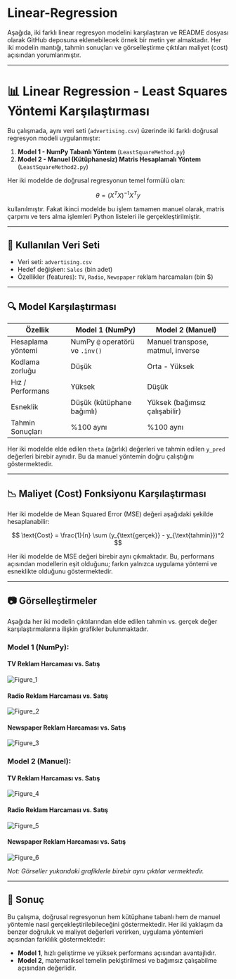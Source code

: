 # Linear-Regression
Aşağıda, iki farklı linear regresyon modelini karşılaştıran ve README dosyası olarak GitHub deposuna eklenebilecek örnek bir metin yer almaktadır. Her iki modelin mantığı, tahmin sonuçları ve görselleştirme çıktıları maliyet (cost) açısından yorumlanmıştır.

---

# 📊 Linear Regression - Least Squares Yöntemi Karşılaştırması

Bu çalışmada, aynı veri seti (`advertising.csv`) üzerinde iki farklı doğrusal regresyon modeli uygulanmıştır:

1. **Model 1 - NumPy Tabanlı Yöntem** (`LeastSquareMethod.py`)
2. **Model 2 - Manuel (Kütüphanesiz) Matris Hesaplamalı Yöntem** (`LeastSquareMethod2.py`)

Her iki modelde de doğrusal regresyonun temel formülü olan:

$$
\theta = (X^TX)^{-1}X^Ty
$$

kullanılmıştır. Fakat ikinci modelde bu işlem tamamen manuel olarak, matris çarpımı ve ters alma işlemleri Python listeleri ile gerçekleştirilmiştir.

---

## 🔧 Kullanılan Veri Seti

* Veri seti: `advertising.csv`
* Hedef değişken: `Sales` (bin adet)
* Özellikler (features): `TV`, `Radio`, `Newspaper` reklam harcamaları (bin \$)

---

## 🔍 Model Karşılaştırması

| Özellik           | Model 1 (NumPy)                 | Model 2 (Manuel)                  |
| ----------------- | ------------------------------- | --------------------------------- |
| Hesaplama yöntemi | NumPy `@` operatörü ve `.inv()` | Manuel transpose, matmul, inverse |
| Kodlama zorluğu   | Düşük                           | Orta - Yüksek                     |
| Hız / Performans  | Yüksek                          | Düşük                             |
| Esneklik          | Düşük (kütüphane bağımlı)       | Yüksek (bağımsız çalışabilir)     |
| Tahmin Sonuçları  | %100 aynı                       | %100 aynı                         |

Her iki modelde elde edilen `theta` (ağırlık) değerleri ve tahmin edilen `y_pred` değerleri birebir aynıdır. Bu da manuel yöntemin doğru çalıştığını göstermektedir.

---

## 📉 Maliyet (Cost) Fonksiyonu Karşılaştırması

Her iki modelde de Mean Squared Error (MSE) değeri aşağıdaki şekilde hesaplanabilir:

$$
\text{Cost} = \frac{1}{n} \sum (y_{\text{gerçek}} - y_{\text{tahmin}})^2
$$

Her iki modelde de MSE değeri birebir aynı çıkmaktadır. Bu, performans açısından modellerin eşit olduğunu; farkın yalnızca uygulama yöntemi ve esneklikte olduğunu göstermektedir.

---

## 📷 Görselleştirmeler

Aşağıda her iki modelin çıktılarından elde edilen tahmin vs. gerçek değer karşılaştırmalarına ilişkin grafikler bulunmaktadır.

### Model 1 (NumPy):
#### TV Reklam Harcaması vs. Satış
![Figure_1](https://github.com/user-attachments/assets/00bdbea5-d85f-4698-b33d-f1b925d647bd) 

#### Radio Reklam Harcaması vs. Satış
![Figure_2](https://github.com/user-attachments/assets/f4f2e95d-6f26-4227-8fc3-5e228bbfcd83)

#### Newspaper Reklam Harcaması vs. Satış
![Figure_3](https://github.com/user-attachments/assets/187be424-4852-413c-a1b6-84d158ff8c41)


### Model 2 (Manuel):

#### TV Reklam Harcaması vs. Satış
![Figure_4](https://github.com/user-attachments/assets/ff86bd89-e27c-4029-8e6f-7de6fc51c658)

#### Radio Reklam Harcaması vs. Satış
![Figure_5](https://github.com/user-attachments/assets/bfbb7412-f653-4c11-abde-f498b3175229)

#### Newspaper Reklam Harcaması vs. Satış
![Figure_6](https://github.com/user-attachments/assets/03be4412-6459-416b-9c7c-6a991fda1b0c)

*Not: Görseller yukarıdaki grafiklerle birebir aynı çıktılar vermektedir.*

---

## 📝 Sonuç

Bu çalışma, doğrusal regresyonun hem kütüphane tabanlı hem de manuel yöntemle nasıl gerçekleştirilebileceğini göstermektedir. Her iki yaklaşım da benzer doğruluk ve maliyet değerleri verirken, uygulama yöntemleri açısından farklılık göstermektedir:

* **Model 1**, hızlı geliştirme ve yüksek performans açısından avantajlıdır.
* **Model 2**, matematiksel temelin pekiştirilmesi ve bağımsız çalışabilme açısından değerlidir.


